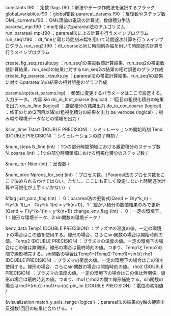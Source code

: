 constants.f90                   ：定数
flags.f90                       ：解法やデータ作成法を選択するフラッグ
global_variables.f90            ：global変数
parareal_params.f90             ：反復数やステップ数
OML_currents.f90                ：OML理論の電流の計算式、数値積分手法
parareal_mpi.f90                ：mpiを用いたparareal法のアルゴリズム
run_parareal_mpi.f90            ：parareal法による計算を行うメインプログラム
run_seq1.f90                    ：dt_fineと同じ時間刻み幅を用いて時間逐次計算を行うメインプログラム
run_seq2.f90                    ：dt_coarseと同じ時間刻み幅を用いて時間逐次計算を行うメインプログラム

create_fig_seq_results.py       ：run_seq1の帯電数値計算結果、run_seq2の帯電数値計算結果、run_seq1の結果に対するrun_seq2の結果の相対誤差のグラフ作成
create_fig_parareal_results.py  ：parareal法の帯電計算結果、run_seq1の結果に対するparareal法の結果の相対誤差のグラフ作成

params.inp(test_params.inp)     ：頻繁に変更するパラメータはここで設定する。入力データ。
内容
&io
  do_io_first_coarse (logical)  ：1回目の粗視化積分の結果を出力
  do_io_fine (logical)          ：厳密積分の結果出力
  do_io_cor_coarse (logical)    ：修正のため(2回目以降)の粗視化積分の結果を出力
  be_verbose (logical)          ：刻み幅や環境データなどの情報を出力
/

&sim_time
  Tstart (DOUBLE PRECISION)     ：シミュレーションの開始時刻
  Tend (DOUBLE PRECISION)       ：シミュレーションの終了時刻
/

&num_steps
  N_fine (int)                  ：1つの部分時間領域における厳密積分のステップ数
  N_coarse (int)                ：1つの部分時間領域における粗視化積分のステップ数
/

&num_iter
  Niter (int)                   ：反復数
/

&num_proc
  Nprocs_for_seq (int)          ：プロセス数。（Parareal法のプロセス数をここで決められるわけではない。ただし、ここにも正しく設定しないと時間逐次計算や可視化が上手くいかない）
/

&flag
  just_para_flag (int)          ：  0：parareal法の更新式(Qend <- G(y^k_n) + F(y^(k-1))_n - G(y^(k-1)_n) = y^k_(n+1))、1：細かい積分の数値結果のみで更新(Qend <- F(y^(k-1))_n = y^k_(n+1))
  change_env_flag (int)         ：  0：一定の環境下、1：線形な環境データ、2:sin関数の環境データ
/

&env_data
  Temp1 (DOUBLE PRECISION)      ：プラズマの温度の値。一定の環境下の場合はこの値を使用する。線形の場合、さらにsin関数の場合は開始時刻の値。 
  Temp2 (DOUBLE PRECISION)      ：プラズマの温度の値。一定の環境下の場合はこの値は無関係。線形の場合は最終時刻の値。つまり、Temp1とTemp2の間で線形補完する。sin関数の場合はTemp1+(Temp2-Temp1)*sin(x)
  rho1 (DOUBLE PRECISION)       ：プラズマの密度の値。一定の環境下の場合はこの値を使用する。線形の場合、さらにsin関数の場合は開始時刻の値。
  rho2 (DOUBLE PRECISION)       ：プラズマの温度の値。一定の環境下の場合はこの値は無関係。線形の場合は最終時刻の値。つまり、rho1とrho2の間で線形補完する。sin関数の場合はrho1+(rho2-rho1)*sin(x)
  phi_ini (DOUBLE PRECISION)    ：電位の初期値
/

&visualization
  match_y_axis_range (logical)  ：parareal法の結果のy軸の範囲を反復数1回目の結果に合わせる。
/